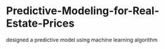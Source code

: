 # Predictive-Modeling-for-Real-Estate-Prices
designed a predictive model using machine learning algorithm
